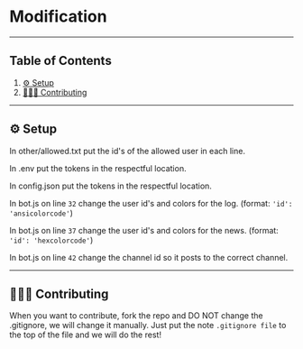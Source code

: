 # Modification

---

## Table of Contents
1. [⚙ Setup](#-setup)
2. [🧑‍🤝‍🧑 Contributing](#-contributing)

---

## ⚙ Setup

In other/allowed.txt put the id's of the allowed user in each line.

In .env put the tokens in the respectful location.

In config.json put the tokens in the respectful location.

In bot.js on line `32` change the user id's and colors for the log. (format: `'id': 'ansicolorcode'`)

In bot.js on line `37` change the user id's and colors for the news. (format: `'id': 'hexcolorcode'`)

In bot.js on line `42` change the channel id so it posts to the correct channel.

---

## 🧑‍🤝‍🧑 Contributing

When you want to contribute, fork the repo and DO NOT change the .gitignore, we will change it manually. Just put the note `.gitignore file` to the top of the file and we will do the rest!